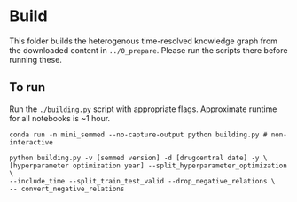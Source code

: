 # Build

This folder builds the heterogenous time-resolved knowledge graph from the downloaded content in `../0_prepare`. Please run the scripts there before running these.

## To run

Run the `./building.py` script with appropriate flags.  Approximate runtime for all notebooks is ~1 hour.
```
conda run -n mini_semmed --no-capture-output python building.py # non-interactive

python building.py -v [semmed version] -d [drugcentral date] -y \  
[hyperparameter optimization year] --split_hyperparameter_optimization \
--include_time --split_train_test_valid --drop_negative_relations \
-- convert_negative_relations 
```

